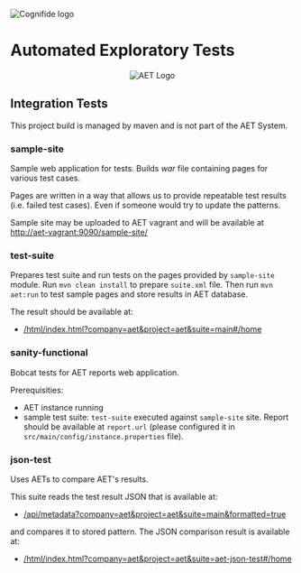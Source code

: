![Cognifide logo](http://cognifide.github.io/images/cognifide-logo.png)

# Automated Exploratory Tests
<p align="center">
  <img src="https://github.com/Cognifide/aet/blob/master/misc/img/aet-logo-black.png?raw=true"
         alt="AET Logo"/>
</p>

## Integration Tests

This project build is managed by maven and is not part of the AET System.

### sample-site

Sample web application for tests. Builds *war* file containing pages for various test cases.

Pages are written in a way that allows us to provide repeatable test results
(i.e. failed test cases).
Even if someone would try to update the patterns.


Sample site may be uploaded to AET vagrant and will be available at  
[http://aet-vagrant:9090/sample-site/](http://aet-vagrant:9090/sample-site/)

### test-suite

Prepares test suite and run tests on the pages provided by `sample-site` module.
Run `mvn clean install` to prepare `suite.xml` file.
Then run `mvn aet:run` to test sample pages and store results in AET database.

The result should be available at:

* [/html/index.html?company=aet&project=aet&suite=main#/home](http://localhost:8181/html/index.html?company=aet&project=aet&suite=main#/home)


### sanity-functional

Bobcat tests for AET reports web application.

Prerequisities:

* AET instance running
* sample test suite: `test-suite` executed against `sample-site` site.
Report should be available at `report.url`
(please configured it in `src/main/config/instance.properties` file).


### json-test

Uses AETs to compare AET's results.

This suite reads the test result JSON that is available at:

* [/api/metadata?company=aet&project=aet&suite=main&formatted=true](http://127.0.0.1:8181/api/metadata?company=aet&project=aet&suite=main&formatted=true)

and compares it to stored pattern. The JSON comparison result is available at:

* [/html/index.html?company=aet&project=aet&suite=aet-json-test#/home](http://localhost:8181/html/index.html?company=aet&project=aet&suite=aet-json-test#/home)

